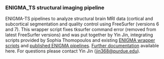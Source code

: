 ### ENIGMA_TS structural imaging  pipeline 

ENIGMA-TS pipelines to analyze structural brain MRI data (cortical and subcortical segmentation and quality control using FreeSurfer (versions 6 and 7). This wrapper script fixes tksurfer command error (removed from latest FreeSurfer versions) and was put together by Yin Jin, integrating scripts provided by Sophia Thomopoulos and existing [ENIGMA wrapper scripts](https://enigma.ini.usc.edu/protocols/imaging-protocols/) and [published ENIGMA pipelines](https://github.com/npnl/ENIGMA-Wrapper-Scripts). [Further documentation](https://github.com/Paschou-Lab/ENIGMA_TS_T1_pipeline/blob/main/README_basic.pdf) available here. For questions please contact Yin Jin (jin368@purdue.edu).

